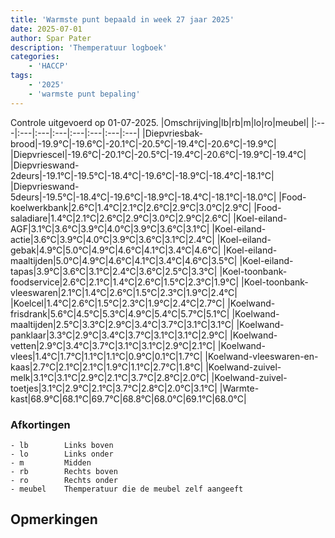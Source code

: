 ```yaml
---
title: 'Warmste punt bepaald in week 27 jaar 2025'
date: 2025-07-01
author: Spar Pater
description: 'Themperatuur logboek'
categories:
    - 'HACCP'
tags:
    - '2025'
    - 'warmste punt bepaling'
---
```

Controle uitgevoerd op 01-07-2025.
|Omschrijving|lb|rb|m|lo|ro|meubel|
|:---|:---|:---|:---|:---|:---|:---|:---|
|Diepvriesbak-brood|-19.9°C|-19.6°C|-20.1°C|-20.5°C|-19.4°C|-20.6°C|-19.9°C|
|Diepvriescel|-19.6°C|-20.1°C|-20.5°C|-19.4°C|-20.6°C|-19.9°C|-19.4°C|
|Diepvrieswand-2deurs|-19.1°C|-19.5°C|-18.4°C|-19.6°C|-18.9°C|-18.4°C|-18.1°C|
|Diepvrieswand-5deurs|-19.5°C|-18.4°C|-19.6°C|-18.9°C|-18.4°C|-18.1°C|-18.0°C|
|Food-koelwerkbank|2.6°C|1.4°C|2.1°C|2.6°C|2.9°C|3.0°C|2.9°C|
|Food-saladiare|1.4°C|2.1°C|2.6°C|2.9°C|3.0°C|2.9°C|2.6°C|
|Koel-eiland-AGF|3.1°C|3.6°C|3.9°C|4.0°C|3.9°C|3.6°C|3.1°C|
|Koel-eiland-actie|3.6°C|3.9°C|4.0°C|3.9°C|3.6°C|3.1°C|2.4°C|
|Koel-eiland-gebak|4.9°C|5.0°C|4.9°C|4.6°C|4.1°C|3.4°C|4.6°C|
|Koel-eiland-maaltijden|5.0°C|4.9°C|4.6°C|4.1°C|3.4°C|4.6°C|3.5°C|
|Koel-eiland-tapas|3.9°C|3.6°C|3.1°C|2.4°C|3.6°C|2.5°C|3.3°C|
|Koel-toonbank-foodservice|2.6°C|2.1°C|1.4°C|2.6°C|1.5°C|2.3°C|1.9°C|
|Koel-toonbank-vleeswaren|2.1°C|1.4°C|2.6°C|1.5°C|2.3°C|1.9°C|2.4°C|
|Koelcel|1.4°C|2.6°C|1.5°C|2.3°C|1.9°C|2.4°C|2.7°C|
|Koelwand-frisdrank|5.6°C|4.5°C|5.3°C|4.9°C|5.4°C|5.7°C|5.1°C|
|Koelwand-maaltijden|2.5°C|3.3°C|2.9°C|3.4°C|3.7°C|3.1°C|3.1°C|
|Koelwand-panklaar|3.3°C|2.9°C|3.4°C|3.7°C|3.1°C|3.1°C|2.9°C|
|Koelwand-vetten|2.9°C|3.4°C|3.7°C|3.1°C|3.1°C|2.9°C|2.1°C|
|Koelwand-vlees|1.4°C|1.7°C|1.1°C|1.1°C|0.9°C|0.1°C|1.7°C|
|Koelwand-vleeswaren-en-kaas|2.7°C|2.1°C|2.1°C|1.9°C|1.1°C|2.7°C|1.8°C|
|Koelwand-zuivel-melk|3.1°C|3.1°C|2.9°C|2.1°C|3.7°C|2.8°C|2.0°C|
|Koelwand-zuivel-toetjes|3.1°C|2.9°C|2.1°C|3.7°C|2.8°C|2.0°C|3.1°C|
|Warmte-kast|68.9°C|68.1°C|69.7°C|68.8°C|68.0°C|69.1°C|68.0°C|

### Afkortingen
    - lb        Links boven
    - lo        Links onder
    - m         Midden
    - rb        Rechts boven
    - ro        Rechts onder
    - meubel    Themperatuur die de meubel zelf aangeeft

## Opmerkingen


